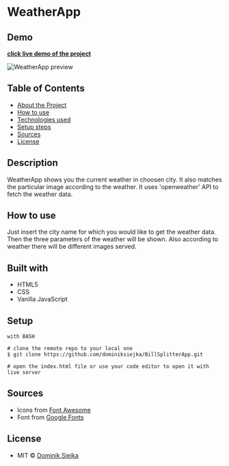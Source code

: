 # WeatherApp

## Demo

[**click live demo of the project**](https://dominiksiejka.github.io/BillSplitterApp)

![WeatherApp preview](./assets/billsplitter.jpg)

## Table of Contents

- [About the Project](#description)
- [How to use](#how-to-use)
- [Technologies used](#built-with)
- [Setup steps](#setup)
- [Sources](#sources)
- [License](#license)

## Description

WeatherApp shows you the current weather in choosen city. It also matches the particular image according to the weather. It uses 'openweather' API to fetch the weather data.

## How to use

Just insert the city name for which you would like to get the weather data. Then the three parameters of the weather will be shown. Also according to weather there will be different images served.

## Built with

- HTML5
- CSS
- Vanilla JavaScript

## Setup

```
with BASH

# clone the remote repo to your local one
$ git clone https://github.com/dominiksiejka/BillSplitterApp.git

# open the index.html file or use your code editor to open it with live server

```

## Sources

- Icons from [Font Awesome ](https://fontawesome.com)
- Font from [Google Fonts ](https://fonts.google.com/)

## License

- MIT © [Dominik Siejka ](https://github.com/dominiksiejka/BillSplitterApp)
